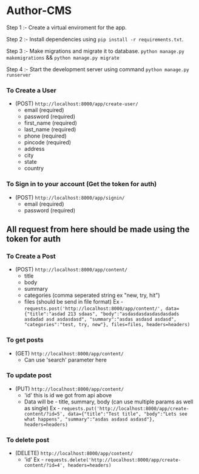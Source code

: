 # Author-CMS

Step 1 :- Create a virtual enviroment for the app.

Step 2 :- Install dependencies using `pip install -r requirements.txt`.

Step 3 :- Make migrations and migrate it to database. 
`python manage.py makemigrations` && `python manage.py migrate`

Step 4 :- Start the development server using command `python manage.py runserver`

### To Create a User 

 - (POST) `http://localhost:8000/app/create-user/`
    - email (required)
    - password (required)
    - first_name (required)
    - last_name (required)
    - phone (required)
    - pincode (required)
    - address
    - city
    - state
    - country


### To Sign in to your account (Get the token for auth)

  - (POST) `http://localhost:8000/app/signin/`
      - email (required)
      - password (required)

## All request from here should be made using the token for auth

### To Create a Post

 - (POST) `http://localhost:8000/app/content/`
      - title
      - body
      - summary
      - categories (comma seperated string ex "new, try, hit")
      - files (should be send in file format)
      Ex - `requests.post('http://localhost:8000/app/content/', data={"title":"asdad 213 sdaas", "body":"asdasdasdasdasdasdads asdadad asd asdasdasd", "summary":"asdas asdasd asdasd", "categories":"test, try, new"}, files=files, headers=headers)`
      
### To get posts

  - (GET) `http://localhost:8000/app/content/`
      - Can use 'search' parameter here

### To update post

  - (PUT) `http://localhost:8000/app/content/`
      - 'id' this is id we got from api above
      - Data will be - title, summary, body (can use multiple params as well as single)
      Ex - `requests.put('http://localhost:8000/app/create-content/?id=5', data={"title":"Test title", "body":"Lets see what happens", "summary":"asdas asdasd asdasd"}, headers=headers)`
     
### To delete post

  - (DELETE) `http://localhost:8000/app/content/`
      - 'id'
     Ex - `requests.delete('http://localhost:8000/app/create-content/?id=4', headers=headers)`
